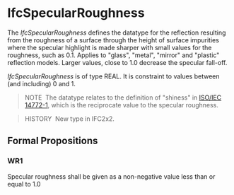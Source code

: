 # IfcSpecularRoughness

The _IfcSpecularRoughness_ defines the datatype for the reflection resulting from the roughness of a surface through the height of surface impurities where the specular highlight is made sharper with small values for the roughness, such as 0.1. Applies to "glass", "metal", "mirror" and "plastic" reflection models. Larger values, close to 1.0 decrease the specular fall-off.

_IfcSpecularRoughness_ is of type REAL. It is constraint to values between (and including) 0 and 1.

> NOTE&nbsp; The datatype relates to the definition of "shiness" in [ISO/IEC 14772-1](../../../bibliography.htm#IEC-14772-1), which is the reciprocate value to the specular roughness.

> HISTORY&nbsp; New type in IFC2x2.

## Formal Propositions

### WR1
Specular roughness shall be given as a non-negative value less than or equal to 1.0
